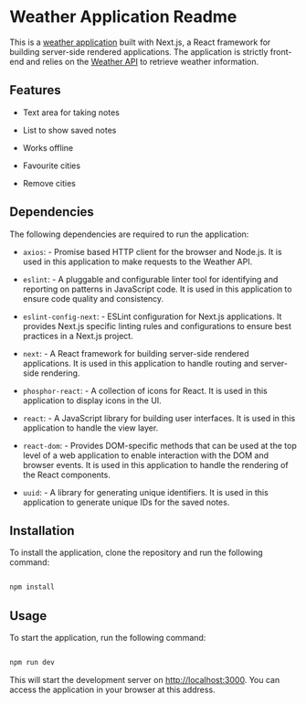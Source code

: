# Weather Application Readme

This is a [weather application](https://weather-app-fe-2023-04-ii.vercel.app/) built with Next.js, a React framework for building server-side rendered applications. The application is strictly front-end and relies on the [Weather API](https://www.weatherapi.com/) to retrieve weather information.

## Features

- Text area for taking notes

- List to show saved notes

- Works offline

- Favourite cities

- Remove cities

## Dependencies

The following dependencies are required to run the application:

- `axios`: - Promise based HTTP client for the browser and Node.js. It is used in this application to make requests to the Weather API.

- `eslint`: - A pluggable and configurable linter tool for identifying and reporting on patterns in JavaScript code. It is used in this application to ensure code quality and consistency.

- `eslint-config-next`: - ESLint configuration for Next.js applications. It provides Next.js specific linting rules and configurations to ensure best practices in a Next.js project.

- `next`: - A React framework for building server-side rendered applications. It is used in this application to handle routing and server-side rendering.

- `phosphor-react`: - A collection of icons for React. It is used in this application to display icons in the UI.

- `react`: - A JavaScript library for building user interfaces. It is used in this application to handle the view layer.

- `react-dom`: - Provides DOM-specific methods that can be used at the top level of a web application to enable interaction with the DOM and browser events. It is used in this application to handle the rendering of the React components.

- `uuid`: - A library for generating unique identifiers. It is used in this application to generate unique IDs for the saved notes.

## Installation

To install the application, clone the repository and run the following command:

```bash

npm install

```

## Usage

To start the application, run the following command:

```bash

npm run dev

```

This will start the development server on [http://localhost:3000](http://localhost:3000). You can access the application in your browser at this address.
